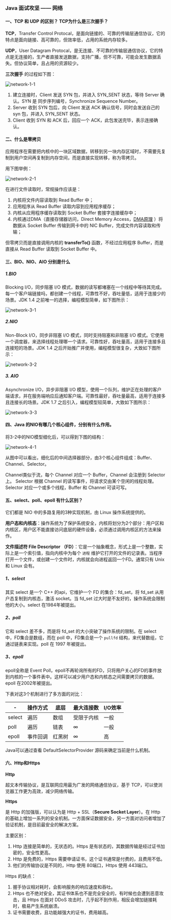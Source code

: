 ### Java 面试攻坚 —— 网络

#### 一、TCP 和 UDP 的区别？ TCP为什么是三次握手？

**TCP**，Transfer Control Protocal，是面向链接的、可靠的传输层通信协议，它的特点是面向链接、高可靠的，但效率低，占用的系统内存较多。

**UDP**，User Datagram Protocal，是无连接、不可靠的传输层通信协议，它的特点是无连接的，生产者直接发送数据，支持广播，但不可靠，可能会发生数据丢失。但协议简单，且占用的资源较少。

**三次握手** 的过程如下图：

![network-1-1](/Users/lxmajs/Documents/Private/能力树/开发语言/Java/面试攻坚/Images/network-1-1.jpg)

1. 建立连接时，Client 发送 SYN 包，并进入 SYN_SENT 状态，等待 Server 确认。SYN 是 同步序列编号，Synchronize Sequence Number。
2. Server 收到 SYN 包后，向 Client 发送 ACK 确认信号，同时会发送自己的 syn 包，并进入 SYN_SENT 状态。
3. Client 收到 SYN 和 ACK 后，回应一个 ACK，此包发送完毕，表示连接确认。

#### 二、什么是零拷贝

应用程序在需要把内核中的一块区域数据，转移到另一块内存区域时，不需要先复制到用户空间再复制到内存空间，而是直接实现转移，称为零拷贝。

用下图举例：

![network-2-1](/Users/lxmajs/Documents/Private/能力树/开发语言/Java/面试攻坚/Images/network-2-1.jpg)

在进行文件读取时，常规操作应该是：

1. 内核将文件内容读取到 Read Buffer 中；
2. 应用程序从 Read Buffer 读取内容到应用程序缓存；
3. 内核从应用程序缓存读取到 Socket Buffer 套接字连接缓存中；
4. 内核通过DMA（直接存储器访问，Direct Memory Access，[DMA原理](https://zhuanlan.zhihu.com/p/138573828) ）将数据从 Socket Buffer 传输到网卡中的 NIC Buffer，完成文件内容读取和传输；

但零拷贝而是直接调用内核的 **transferTo()** 函数，不经过应用程序 Buffer，而是直接从 Read Buffer 读取到 Socket Buffer 中。

#### 三、BIO、NIO、AIO 分别是什么

##### 1.BIO

Blocking I/O，同步阻塞 I/O 模式，数据的读写都堵塞在一个线程中等待其完成。每一个客户端链接吗，都创建一个线程，可靠性不好，吞吐量低，适用于连接少的场景。JDK 1.4 之前唯一的选择，编程模型简单，如下图所示：

![network-3-1](/Users/lxmajs/Documents/Private/能力树/开发语言/Java/面试攻坚/Images/network-3-1.jpg)

##### 2.NIO

Non-Block I/O，同步非阻塞 I/O 模式，同时支持阻塞和非阻塞 I/O 模式。它使用一个调度器，来选择线程处理哪一个请求。可靠性好，吞吐量高，适用于连接多且连接短的场景。JDK 1.4 之后开始推广并使用，编程模型很复杂，大致如下图所示：

![network-3-2](/Users/lxmajs/Documents/Private/能力树/开发语言/Java/面试攻坚/Images/network-3-2.jpg)

##### 3. AIO

Asynchronize I/O，异步非阻塞 I/O 模型，使用一个队列，维护正在处理的客户端请求，并在服务端响应后通知客户端。可靠性最好，吞吐量最高，适用于连接多且连接长的场景。JDK 1.7 之后引入，编程模型较简单，大致如下图所示：

![network-3-3](/Users/lxmajs/Documents/Private/能力树/开发语言/Java/面试攻坚/Images/network-3-3.jpg)

#### 四、Java 的NIO有哪几个核心组件，分别有什么作用。

将3-2中的NIO模型细化后，可以得到下图的结构：

![network-4-1](/Users/lxmajs/Documents/Private/能力树/开发语言/Java/面试攻坚/Images/network-4-1.jpg)

从图中可以看出，细化后的中间选择器部分，由3个核心组件组成：Buffer、Channel、Selector。

Channel类似于流，每个 Channel 对应一个 Buffer，Channel 会注册到 Selector 上。 Selector 根据 Channel 的读写事件，将请求交由某个空闲的线程处理。Selector 对应一个或多个线程，Buffer 和 Channel 可读可写。

#### 五、select、poll、epoll 有什么区别？

它们都是 NIO 中的多路复用的3种实现机制，由 Linux 操作系统提供的。

**用户态和内核态**：操作系统为了保护系统安全，内核将划分为2个部分：用户区和内核区，用户区不能直接访问底层的硬件设备，必须通过调用内核区的方法来操作。

**文件描述符 File Descriptor （FD）**：它是一个抽象概念，形式上是一个整数，实际上是一个索引值，指向内核中为每个 ``进程`` 维护它打开的文件的记录表。当程序打开一个文件，或创建一个文件时，内核就会向进程返回一个FD。通常只有 Unix 和 Linux 会有。

##### 1、select

其实 select 是一个 C++ 的api，它维护一个 FD 的集合：fd_set，将 fd_set 从用户态复制到内核态，激活 socket。当 fd_set 过大时是不友好的，操作系统会限制他的大小。select 在1984年被提出。

##### 2、poll

它和 select 差不多，而是将 fd_set 的大小突破了操作系统的限制。在 select 中，FD集合是数组，而在 poll 中，FD集合是一个 ``pullfd`` 结构，来代替数组，它通过链表来实现。poll 在 1997 年被提出。

##### 3、epoll

epoll全称是 Event Poll，epoll不再轮询所有的FD，只将用户关心的FD的事件放到内核的一个事件表中。这样可以减少用户态和内核态之间需要拷贝的数据。epoll 在2002年被提出。

下表对这3个机制进行了多方面的对比：

| -      | 操作方式 | 底层   | 最大连接数 | I/O效率 |
| ------ | -------- | ------ | ---------- | ------- |
| select | 遍历     | 数组   | 受限于内核 | 一般    |
| poll   | 遍历     | 链表   | ∞          | 一般    |
| epoll  | 事件回调 | 红黑树 | ∞          | 高      |

Java可以通过查看 DefaultSelectorProvider 源码来确定当前是什么机制。

#### 六、Http和Https

**Http**

超文本传输协议，是互联网应用最为广发的网络通信协议，基于 TCP，可以使浏览器工作更为高效，减少网络传输。

**Https**

是 Http 的加强版，可以认为是 Http + SSL（**Secure Socket Layer**）。在 Http 的基础上增加一系列的安全机制。一方面保证数据安全，另一方面对访问者增加了验证机制，是目前最安全的解决方案。

主要区别：

1. Http 连接是简单的，无状态的。Https 是有状态的，其数据传输是经过证书加密的，安全性更高。
2. Http 是免费的，Https 需要申请证书，这个证书通常是付费的，且费用不低。
3. 他们的传输协议是不同的，Http 使用 80端口，Https 使用 443端口。

Https 的缺点：

1. 握手协议相对耗时，会影响服务的响应速度和吞吐。
2. Https 也不绝对安全，其证书体系也不是完全安全的，有时候也会遭到恶意攻击，且 Https 在面对 DDoS 攻击时，几乎起不到作用，相反会增加链接耗时，极易产生系统崩溃。
3. 证书需要收费，且功能越强大的证书，费用越高。
